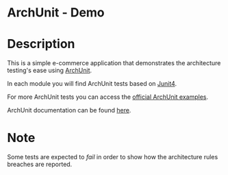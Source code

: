 # ArchUnit - Demo
#
# Description

This is a simple e-commerce application that demonstrates the architecture testing's ease using [ArchUnit](https://www.archunit.org/).

In each module you will find ArchUnit tests based on [Junit4](https://www.archunit.org/userguide/html/000_Index.html#_junit_4).

For more ArchUnit tests you can access the [official ArchUnit examples](https://github.com/TNG/ArchUnit-Examples).

ArchUnit documentation can be found [here](https://www.archunit.org/userguide/html/000_Index.html).

# Note

Some tests are expected to *fail* in order to show how the architecture rules breaches are reported.